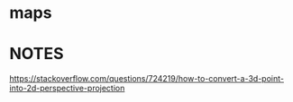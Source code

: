 # maps

# NOTES

https://stackoverflow.com/questions/724219/how-to-convert-a-3d-point-into-2d-perspective-projection


